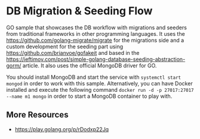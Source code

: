 # DB Migration & Seeding Flow

GO sample that showcases the DB workflow with migrations and seeders from traditional frameworks in other programming languages. It uses the <https://github.com/golang-migrate/migrate> for the migrations side and a custom development for the seeding part using <https://github.com/brianvoe/gofakeit> and based in the <https://ieftimov.com/post/simple-golang-database-seeding-abstraction-gorm/> article. It also uses the official MongoDB driver for GO.

You should install MongoDB and start the service with `systemctl start mongod` in order to work with this sample. Alternatively, you can have Docker installed and execute the following command `docker run -d -p 27017:27017 --name m1 mongo` in order to start a MongoDB container to play with.

## More Resources

* <https://play.golang.org/p/rDodxp22Jq>
